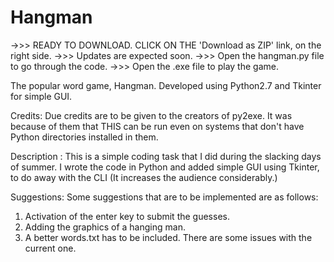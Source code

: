 # Hangman

->>> READY TO DOWNLOAD. CLICK ON THE 'Download as ZIP' link, on the right side.
->>> Updates are expected soon.
->>> Open the hangman.py file to go through the code.
->>> Open the .exe file to play the game.

The popular word game, Hangman. Developed using Python2.7 and Tkinter for simple GUI.

Credits:
Due credits are to be given to the creators of py2exe. It was because of them that THIS can be run even on systems that don't have Python directories installed in them.

Description :
This is a simple coding task that I did during the slacking days of summer.
I wrote the code in Python and added simple GUI using Tkinter, to do away with the CLI (It increases the audience considerably.)

Suggestions:
Some suggestions that are to be implemented are as follows:
1. Activation of the enter key to submit the guesses.
2. Adding the graphics of a hanging man.
3. A better words.txt has to be included. There are some issues with the current one.
